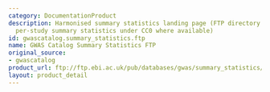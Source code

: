 ```yaml
---
category: DocumentationProduct
description: Harmonised summary statistics landing page (FTP directory containing
  per-study summary statistics under CC0 where available)
id: gwascatalog.summary_statistics.ftp
name: GWAS Catalog Summary Statistics FTP
original_source:
- gwascatalog
product_url: ftp://ftp.ebi.ac.uk/pub/databases/gwas/summary_statistics/
layout: product_detail
---
```

